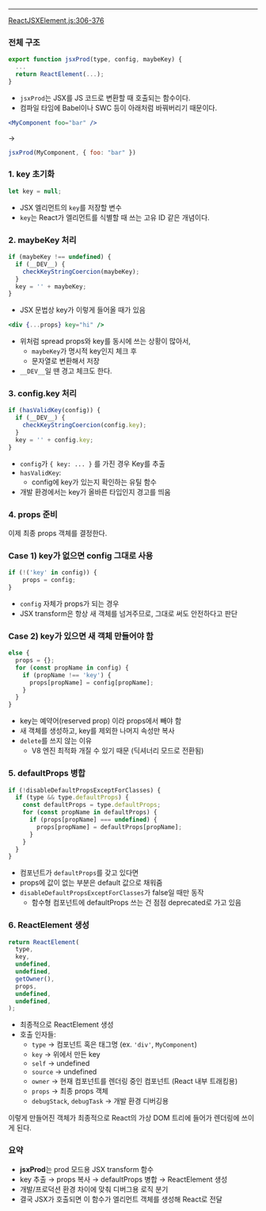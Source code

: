 
---

[ReactJSXElement.js:306-376](https://vscode.dev/github/facebook/react/blob/v19.1.0/packages/react/src/jsx/ReactJSXElement.js#L306-L376)
### 전체 구조

```js
export function jsxProd(type, config, maybeKey) {
  ...
  return ReactElement(...);
}
```

- `jsxProd`는 JSX를 JS 코드로 변환할 때 호출되는 함수이다.
- 컴파일 타임에 Babel이나 SWC 등이 아래처럼 바꿔버리기 때문이다.

```jsx
<MyComponent foo="bar" />
```
->
```js
jsxProd(MyComponent, { foo: "bar" })
```

### 1. key 초기화

```js
let key = null;
```

- JSX 엘리먼트의 `key`를 저장할 변수
- `key`는 React가 엘리먼트를 식별할 때 쓰는 고유 ID 같은 개념이다.

### 2. maybeKey 처리

```js
if (maybeKey !== undefined) {
  if (__DEV__) {
    checkKeyStringCoercion(maybeKey);
  }
  key = '' + maybeKey;
}
```

- JSX 문법상 key가 이렇게 들어올 때가 있음

```jsx
<div {...props} key="hi" />
```

- 위처럼 spread props와 key를 동시에 쓰는 상황이 많아서,
	- `maybeKey`가 명시적 key인지 체크 후 
	- 문자열로 변환해서 저장
- `__DEV__`일 땐 경고 체크도 한다.

### 3. config.key 처리

```js
if (hasValidKey(config)) {
  if (__DEV__) {
    checkKeyStringCoercion(config.key);
  }
  key = '' + config.key;
}
```

- `config`가 `{ key: ... }` 를 가진 경우 Key를 추출
- `hasValidKey`:
	- config에 key가 있는지 확인하는 유틸 함수
- 개발 환경에서는 key가 올바른 타입인지 경고를 띄움

### 4. props 준비

이제 최종 props 객체를 결정한다.

### Case 1) key가 없으면 config 그대로 사용

```js
if (!('key' in config)) {
	props = config;
}
```

- `config` 자체가 props가 되는 경우
- JSX transform은 항상 새 객체를 넘겨주므로, 그대로 써도 안전하다고 판단

### Case 2) key가 있으면 새 객체 만들어야 함

```js
else {
  props = {};
  for (const propName in config) {
    if (propName !== 'key') {
      props[propName] = config[propName];
    }
  }
}
```

- key는 예약어(reserved prop) 이라 props에서 빼야 함
- 새 객체를 생성하고, key를 제외한 나머지 속성만 복사
- `delete`를 쓰지 않는 이유
	- V8 엔진 최적화 개질 수 있기 때문 (딕셔너리 모드로 전환됨)

### 5. defaultProps 병합

```js
if (!disableDefaultPropsExceptForClasses) {
  if (type && type.defaultProps) {
    const defaultProps = type.defaultProps;
    for (const propName in defaultProps) {
      if (props[propName] === undefined) {
        props[propName] = defaultProps[propName];
      }
    }
  }
}
```

- 컴포넌트가 `defaultProps`를 갖고 있다면
- props에 값이 없는 부분은 default 값으로 채워줌
- `disableDefaultPropsExceptForClasses`가 false일 때만 동작
	- 함수형 컴포넌트에 defaultProps 쓰는 건 점점 deprecated로 가고 있음

### 6. ReactElement 생성

```js
return ReactElement(
  type,
  key,
  undefined,
  undefined,
  getOwner(),
  props,
  undefined,
  undefined,
);
```

- 최종적으로 ReactElement 생성
- 호출 인자들:
	- `type` → 컴포넌트 혹은 태그명 (ex. `'div'`, `MyComponent`)
	- `key` → 위에서 만든 key
	- `self` → undefined
	- `source` → undefined
	- `owner` → 현재 컴포넌트를 렌더링 중인 컴포넌트 (React 내부 트래킹용)
	- `props` → 최종 props 객체
	- `debugStack`, `debugTask` → 개발 환경 디버깅용

이렇게 만들어진 객체가 최종적으로 React의 가상 DOM 트리에 들어가 렌더링에 쓰이게 된다.

### 요약

- **jsxProd**는 prod 모드용 JSX transform 함수    
- key 추출 → props 복사 → defaultProps 병합 → ReactElement 생성
- 개발/프로덕션 환경 차이에 맞춰 디버그용 로직 분기
- 결국 JSX가 호출되면 이 함수가 엘리먼트 객체를 생성해 React로 전달